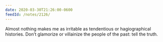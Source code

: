 ```yaml
---
date: 2020-03-30T21:26:00-0600
feedId: /notes/2126/
---
```


Almost nothing makes me as irritable as tendentious or hagiographical histories. Don’t glamorize or villainize the people of the past: tell the truth.